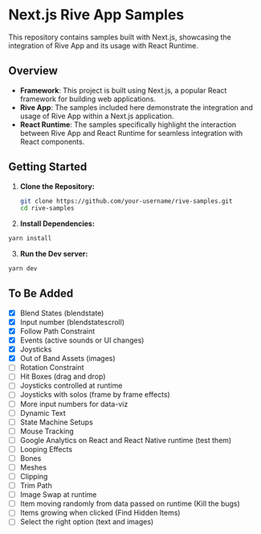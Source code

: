 # Next.js Rive App Samples

This repository contains samples built with Next.js, showcasing the integration of Rive App and its usage with React Runtime.

## Overview

- **Framework**: This project is built using Next.js, a popular React framework for building web applications.
- **Rive App**: The samples included here demonstrate the integration and usage of Rive App within a Next.js application.
- **React Runtime**: The samples specifically highlight the interaction between Rive App and React Runtime for seamless integration with React components.

## Getting Started

1. **Clone the Repository:**

   ```bash
   git clone https://github.com/your-username/rive-samples.git
   cd rive-samples
   ```

2. **Install Dependencies:**

```bash
yarn install
```

3. **Run the Dev server:**

```bash
yarn dev
```

## To Be Added

- [x] Blend States (blendstate)
- [x] Input number (blendstatescroll)
- [x] Follow Path Constraint
- [x] Events (active sounds or UI changes)
- [x] Joysticks
- [x] Out of Band Assets (images)
- [ ] Rotation Constraint
- [ ] Hit Boxes (drag and drop)
- [ ] Joysticks controlled at runtime
- [ ] Joysticks with solos (frame by frame effects)
- [ ] More input numbers for data-viz
- [ ] Dynamic Text
- [ ] State Machine Setups
- [ ] Mouse Tracking
- [ ] Google Analytics on React and React Native runtime (test them)
- [ ] Looping Effects
- [ ] Bones
- [ ] Meshes
- [ ] Clipping
- [ ] Trim Path
- [ ] Image Swap at runtime
- [ ] Item moving randomly from data passed on runtime (Kill the bugs)
- [ ] Items growing when clicked (Find Hidden Items)
- [ ] Select the right option (text and images)
